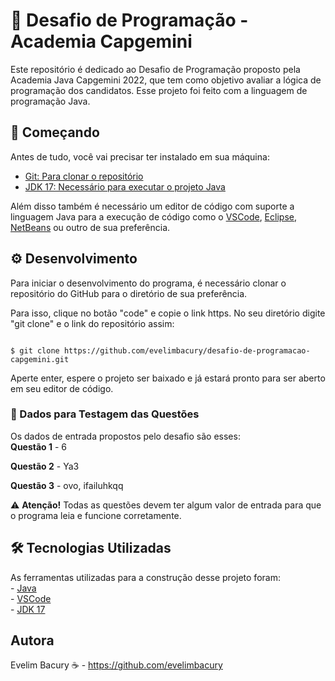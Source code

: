 # 🎯 Desafio de Programação - Academia Capgemini
Este repositório é dedicado ao Desafio de Programação proposto pela Academia Java Capgemini 2022, que tem como objetivo avaliar a lógica de programação dos candidatos. Esse projeto foi feito com a linguagem de programação Java.  


## 🚀 Começando
Antes de tudo, você vai precisar ter instalado em sua máquina:

- [Git: Para clonar o repositório](https://git-scm.com)
- [JDK 17: Necessário para executar o projeto Java](https://www.oracle.com/java/technologies/javase/jdk17-archive-downloads.html)

Além disso também é necessário um editor de código com suporte a linguagem Java para a execução de código como o [VSCode](https://code.visualstudio.com/), [Eclipse](https://www.eclipse.org/downloads/), [NetBeans](https://netbeans.apache.org/download/index.html) ou outro de sua preferência.



## **⚙**  Desenvolvimento
Para iniciar o desenvolvimento do programa, é necessário clonar o repositório do GitHub para o diretório de sua preferência. 

Para isso, clique no botão "code" e copie o link https. No seu diretório digite "git clone" e o link do repositório assim:
```

$ git clone https://github.com/evelimbacury/desafio-de-programacao-capgemini.git

```

Aperte enter, espere o projeto ser baixado e já estará pronto para ser aberto em seu editor de código.

### 📝 Dados para Testagem das Questões
Os dados de entrada propostos pelo desafio são esses:   
**Questão 1** - 6

**Questão 2** - Ya3

**Questão 3** - ovo, ifailuhkqq

⚠ **Atenção!** Todas as questões devem ter algum valor de entrada para que o programa leia e funcione corretamente.



## 🛠 Tecnologias Utilizadas
As ferramentas utilizadas para a construção desse projeto foram:   
    - [Java](https://www.java.com/pt-BR/)  
    - [VSCode](https://code.visualstudio.com/)   
    - [JDK 17](https://www.oracle.com/java/technologies/javase/jdk17-archive-downloads.html)



## Autora
Evelim Bacury ☕  -  https://github.com/evelimbacury
